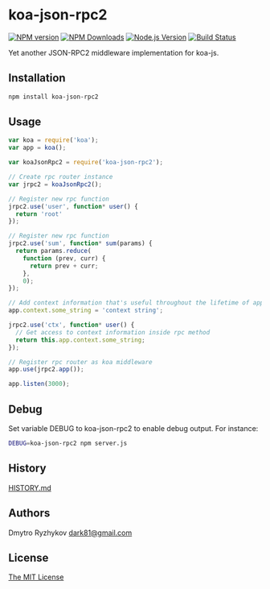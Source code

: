 # koa-json-rpc2
[![NPM version](http://img.shields.io/npm/v/koa-json-rpc2.svg?style=flat)](https://npmjs.org/package/koa-json-rpc2)
[![NPM Downloads](https://img.shields.io/npm/dm/koa-json-rpc2.svg?style=flat)](https://npmjs.org/package/koa-json-rpc2)
[![Node.js Version](https://img.shields.io/node/v/koa-json-rpc2.svg?style=flat)](http://nodejs.org/download/)
[![Build Status](https://travis-ci.org/dark81/koa-json-rpc2.svg?branch=master)](https://travis-ci.org/dark81/koa-json-rpc2)

Yet another JSON-RPC2 middleware implementation for koa-js.

## Installation
```bash
npm install koa-json-rpc2
```

## Usage
```js
var koa = require('koa');
var app = koa();

var koaJsonRpc2 = require('koa-json-rpc2');

// Create rpc router instance
var jrpc2 = koaJsonRpc2();

// Register new rpc function
jrpc2.use('user', function* user() {
  return 'root'
});

// Register new rpc function
jrpc2.use('sum', function* sum(params) {
  return params.reduce(
    function (prev, curr) {
      return prev + curr;
    },
    0);
});

// Add context information that's useful throughout the lifetime of application 
app.context.some_string = 'context string';

jrpc2.use('ctx', function* user() {
  // Get access to context information inside rpc method
  return this.app.context.some_string;
});

// Register rpc router as koa middleware
app.use(jrpc2.app());

app.listen(3000);

```

## Debug
Set variable DEBUG to koa-json-rpc2 to enable debug output.
For instance:
```bash
DEBUG=koa-json-rpc2 npm server.js
```

## History
[HISTORY.md](HISTORY.md)

## Authors
Dmytro Ryzhykov <dark81@gmail.com>

## License
[The MIT License](LICENSE)
